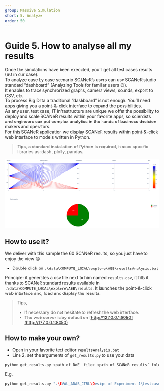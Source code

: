 ```yaml
---
group: Massive Simulation
short: 5. Analyze
order: 50
---
```


# Guide 5. How to analyse all my results

Once the simulations have been executed, you’ll get all test cases results (60 in our case).  
To analyze case by case scenario SCANeR’s users can use SCANeR studio standard “dashboard” (Analyzing Tools for familiar users 😉).  
It enables to trace synchronized graphs, camera views, sounds, export to CSV, etc.  
To process Big Data a traditional “dashboard” is not enough. You’ll need apps giving you a point-&-click interface to expand the possibilities.  
As any user, test case, IT infrastructure are unique we offer the possibility to deploy and scale SCANeR results within your favorite apps, so scientists and engineers can put complex analytics in the hands of business decision makers and operators.  
For this SCANeR application we display SCANeR results within point-&-click web interface to models written in Python.  

> Tips, a standard installation of Python is required, it uses specific libraries as: dash, plotly, pandas.

![](./assets/Analytics.png)

## How to use it?

We deliver with this sample the 60 SCANeR results, so you just have to enjoy the view 😊

* Double click on `.\data\COMPUTE_LOCAL\explore\AEB\resultsAnalysis.bat`

Principle: it generates a csv file next to him named `results.csv`, it fills it thanks to SCANeR standard results available in `.\data\COMPUTE_LOCAL\explore\AEB\results`. It launches the point-&-click web interface and, load and display the results.

> Tips,
> * If necessary do not hesitate to refresh the web interface.
> * The web server is by default on [http://127.0.0.1:8050](http://127.0.0.1:8050)

## How to make your own?

* Open in your favorite text editor `resultsAnalysis.bat`
* Line 2, set the arguments of `get_results.py` to use your data

```C
python get_results.py <path of DoE  file> <path of SCANeR results’ folder>
```

E.g.
```C
python get_results.py ".\EVAL_ADAS_CTRL\Design of Experiment 1\testcases.xtc" results
```

